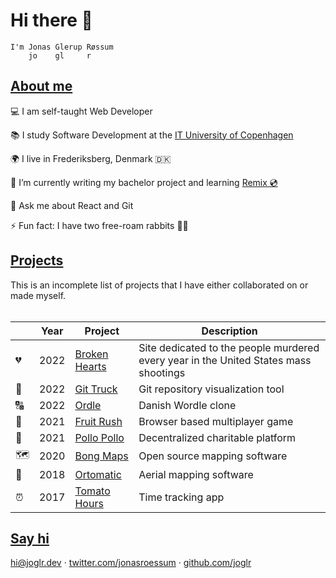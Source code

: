 # Hi there 👋

```
I'm Jonas Glerup Røssum
    jo    gl     r
```

## [About me](#about-me)

💻 I am self-taught Web Developer

📚 I study Software Development at the [IT University of Copenhagen](https://itu.dk)

🌍 I live in Frederiksberg, Denmark 🇩🇰

🌱 I’m currently writing my bachelor project and learning [Remix 💿](https://remix.run/)

💬 Ask me about React and Git

⚡ Fun fact: I have two free-roam rabbits 🐇🐇

## [Projects](#projects)

This is an incomplete list of projects that I have either collaborated on or made myself.
<br/><br/>

| &nbsp; | Year | Project                                                   | Description                                                                           |
| ------ | ---- | --------------------------------------------------------- | ------------------------------------------------------------------------------------- |
| 💔     | 2022 | [Broken Hearts](https://broken-hearts.joglr.dev/)         | Site dedicated to the people murdered every year in the United States mass shootings |
| 🚛     | 2022 | [Git Truck](https://github.com/git-truck/git-truck/)      | Git repository visualization tool                                                    |
| 🔠     | 2022 | [Ordle](https://ordle.app/)                               | Danish Wordle clone                                                                  |
| 🐒     | 2021 | [Fruit Rush](https://fruit-rush.joglr.dev/)               | Browser based multiplayer game                                                       |
| 🐔     | 2021 | [Pollo Pollo](https://pollopollo.org/)                    | Decentralized charitable platform                                                    |
| 🗺     | 2020 | [Bong Maps](https://github.com/bong-inc/bong-maps)        | Open source mapping software                                                         |
| 🤖     | 2018 | [Ortomatic](https://apps.dronekompagniet.dk/ortomatic/)   | Aerial mapping software                                                              |
| ⏰     | 2017 | [Tomato Hours](https://tomato-hours.joglr.dev/)           | Time tracking app                                                                    |


## [Say hi](#say-hi)

[hi&commat;joglr.dev](mailto:hi@joglr.dev) &middot;
[twitter.com/jonasroessum](https://twitter.com/jonasroessum) &middot;
[github.com/joglr](https://github.com/joglr)
